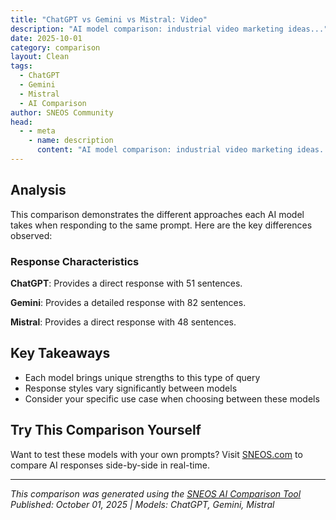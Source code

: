 ```yaml
---
title: "ChatGPT vs Gemini vs Mistral: Video"
description: "AI model comparison: industrial video marketing ideas..."
date: 2025-10-01
category: comparison
layout: Clean
tags:
  - ChatGPT
  - Gemini
  - Mistral
  - AI Comparison
author: SNEOS Community
head:
  - - meta
    - name: description
      content: "AI model comparison: industrial video marketing ideas..."
---
```


<ChatComparison
  title="ChatGPT vs Gemini vs Mistral: Video"
  prompt="industrial video marketing ideas"
  :responses='{
    "ChatGPT": "Certainly! Here are some creative industrial video marketing ideas to help promote your products, services, and brand effectively:\n\n1. **Factory Tour Videos**  \n   - Showcase your manufacturing process, highlighting advanced machinery and quality control measures.  \n   - Give viewers an inside look at how your products are made to build trust and transparency.\n\n2. **Product Demonstrations**  \n   - Show your industrial products in action, explaining features, benefits, and applications.  \n   - Use real-world scenarios to illustrate product effectiveness.\n\n3. **Customer Testimonial Videos**  \n   - Feature satisfied clients describing how your products or services solved their problems.  \n   - Include before-and-after scenarios to demonstrate impact.\n\n4. **How-To and Tutorial Videos**  \n   - Provide step-by-step guides on product installation, maintenance, or troubleshooting.  \n   - Position your brand as an expert and a helpful resource.\n\n5. **Case Studies and Success Stories**  \n   - Present detailed stories that highlight challenges customers faced and how your solutions helped them overcome these.  \n   - Include measurable results and industry-specific examples.\n\n6. **Safety Training Videos**  \n   - Create engaging safety protocol videos related to the use of your industrial equipment.  \n   - Offer useful content that clients can share with their employees.\n\n7. **Meet the Team / Employee Spotlight**  \n   - Introduce key employees or teams to humanize your brand and showcase expertise and dedication.  \n   - Share stories about innovation or commitment to quality.\n\n8. **Time-Lapse Videos**  \n   - Capture lengthy industrial processes in a condensed, visually appealing time-lapse to show efficiency and scale.  \n   - Great for installations, construction, or factory changes.\n\n9. **Virtual Reality (VR) or 360-Degree Videos**  \n   - Offer immersive experiences of your plant, product line, or equipment demonstrations.  \n   - Useful for remote clients or trade show exhibits.\n\n10. **Industry Trend and Thought Leadership Videos**  \n    - Share insights on industry trends, technology advancements, or regulatory changes.  \n    - Position your company as a leader and innovator.\n\n11. **Event Coverage**  \n    - Record footage from industry trade shows, conferences, or product launches.  \n    - Share highlights and key takeaways with your audience.\n\n12. **Animation and Explainer Videos**  \n    - Use animations to simplify complex industrial concepts or product functions.  \n    - Effective for showcasing unique technologies or processes.\n\n13. **Behind-the-Scenes Videos**  \n    - Reveal the innovation process, research and development, or quality assurance steps.  \n    - Builds transparency and trust.\n\n14. **Maintenance and Repair Tips**  \n    - Provide valuable advice for upkeep and troubleshooting to enhance product life and performance.  \n    - Encourages ongoing customer engagement.\n\n15. **Sustainability and Corporate Responsibility Videos**  \n    - Highlight your company\u2019s green initiatives, recycling programs, or community involvement.  \n    - Improves brand reputation and connects with socially conscious customers.\n\n### Tips for Success:\n- Use high-quality visuals and sound to convey professionalism.  \n- Keep videos concise and focused on your target audience\u2019s interests.  \n- Include clear calls to action, such as contacting sales or visiting your website.  \n- Optimize videos for search engines and promote them on LinkedIn, YouTube, and industry forums.\n\nWould you like help scripting or planning a specific type of industrial marketing video?",
    "Gemini": "Okay, let\u0027s brainstorm some industrial video marketing ideas. To make this really effective, I\u0027m going to break it down into categories and give examples for each:\n\n**I. Demonstrations \u0026 Explanations (Focus: Showing, Not Just Telling)**\n\n*   **Product/Service Explainer Videos:**\n    *   **Concept:**  Break down complex products or services into easy-to-understand visuals. Use animation, motion graphics, and real-world footage.\n    *   **Example:** A video explaining how a complex CNC machine works, showing the internal mechanisms, the cutting process, and the resulting product, paired with clear on-screen text.\n    *   **Key:** Focus on the *benefit* to the customer, not just the technical specs. Show how it solves a problem or improves efficiency.\n*   **\u0022How-To\u0022 Tutorials/Guides:**\n    *   **Concept:**  Create videos demonstrating how to use, install, maintain, or troubleshoot your products.\n    *   **Example:** A series of videos demonstrating the proper way to install and connect a new type of industrial motor, with step-by-step instructions and safety precautions.\n    *   **Key:**  Be specific, detailed, and use high-quality visuals.  Consider creating a series covering different aspects of the product.  Add on-screen text/annotations.\n*   **Comparative Analysis/Product Comparisons:**\n    *   **Concept:**  Objectively compare your product to a competitor\u0027s or to an older model.\n    *   **Example:**  A video demonstrating the improved performance, durability, and energy efficiency of your new robotic arm compared to a competitor\u0027s model, with side-by-side tests.\n    *   **Key:**  Be fair and transparent.  Highlight the unique advantages of your product.  Back up claims with data.\n*   **Unboxing Videos (Industrial Style):**\n    *   **Concept:**  Show what a customer can expect when they receive their product, including packaging, contents, and initial setup.\n    *   **Example:**  A video showing the careful packaging and unpacking of a large industrial pump, highlighting the included documentation, accessories, and the initial setup process.\n    *   **Key:**  Focus on the quality of the packaging and the ease of getting started.\n*   **Virtual Tours of Facilities/Processes:**\n    *   **Concept:** Give potential customers a behind-the-scenes look at your manufacturing facilities, quality control processes, or R\u0026D labs.\n    *   **Example:** A drone-based tour of your state-of-the-art steel mill, highlighting the modern equipment, safety protocols, and skilled workforce.\n    *   **Key:** Emphasize your commitment to quality, innovation, and safety.\n\n**II. Building Trust \u0026 Authority (Focus: Expertise \u0026 Credibility)**\n\n*   **Case Studies/Success Stories:**\n    *   **Concept:**  Show how your products or services have helped real customers achieve specific goals.\n    *   **Example:**  A video featuring an interview with a manufacturing plant manager who significantly increased production efficiency after implementing your automation system. Include metrics and quantifiable results.\n    *   **Key:**  Use authentic testimonials and focus on the tangible benefits.  Make it relatable to your target audience.\n*   **Expert Interviews/Thought Leadership:**\n    *   **Concept:**  Feature industry experts (internal or external) discussing trends, challenges, and solutions related to your industry.\n    *   **Example:**  An interview with your chief engineer discussing the future of sustainable manufacturing and how your company is leading the way with innovative materials and processes.\n    *   **Key:**  Provide valuable insights and establish your company as a leader in the field.\n*   **Webinars/Online Presentations (Repurposed):**\n    *   **Concept:** Record your webinars and break them down into shorter, more digestible video clips.\n    *   **Example:**  Turning a one-hour webinar on predictive maintenance into a series of 5-10 minute videos focusing on specific aspects of the topic.\n    *   **Key:** Add intro/outro sequences and clear call-to-actions.\n*   **\u0022Meet the Team\u0022 Videos:**\n    *   **Concept:**  Introduce your key employees and showcase their expertise and passion for the industry.\n    *   **Example:**  Short videos highlighting the skills and experience of your engineering team, customer support staff, or sales representatives.\n    *   **Key:**  Humanize your brand and build relationships with potential customers.\n\n**III. Generating Leads \u0026 Driving Sales (Focus: Conversion)**\n\n*   **Product Launch Videos:**\n    *   **Concept:**  Create a compelling video to announce a new product or service, highlighting its key features and benefits.\n    *   **Example:**  A visually stunning video showcasing the capabilities of your new electric forklift, with dynamic shots of it in action and clear explanations of its energy efficiency and performance.\n    *   **Key:**  Create excitement and generate demand.  Include a clear call to action (e.g., \u0022Request a Quote,\u0022 \u0022Download the Brochure\u0022).\n*   **Promotional Videos/Special Offers:**\n    *   **Concept:**  Highlight limited-time offers, discounts, or bundled packages.\n    *   **Example:**  A video announcing a special discount on your industrial cleaning supplies for new customers who order within the next month.\n    *   **Key:**  Create a sense of urgency and use clear, concise messaging.\n*   **Landing Page Videos:**\n    *   **Concept:**  Create a short, engaging video to capture attention on your landing pages and drive conversions.\n    *   **Example:** A video on a landing page for your industrial automation services, quickly explaining the benefits of automation and encouraging visitors to fill out a form for a free consultation.\n    *   **Key:** Focus on a single, clear message and a strong call to action.\n\n**IV. Behind the Scenes \u0026 Company Culture (Focus: Transparency \u0026 Connection)**\n\n*   **\u0022Day in the Life\u0022 Videos:**\n    *   **Concept:**  Show what it\u0027s like to work at your company or use your products in a real-world setting.\n    *   **Example:**  A video following a technician as they install and maintain your industrial air compressor at a customer\u0027s factory.\n    *   **Key:**  Provide an authentic and relatable view of your company or products.\n*   **Company Culture Videos:**\n    *   **Concept:**  Showcase your company\u0027s values, mission, and employee engagement activities.\n    *   **Example:**  A video highlighting your company\u0027s commitment to sustainability and its efforts to reduce its environmental impact.\n    *   **Key:**  Attract top talent and build a positive brand image.\n*   **Event Coverage (Trade Shows, Conferences):**\n    *   **Concept:**  Capture the highlights of your presence at industry events.\n    *   **Example:**  A video showcasing your booth at a trade show, featuring product demonstrations, customer interactions, and interviews with your team.\n    *   **Key:**  Extend your reach beyond the event and generate leads.\n\n**General Tips for Industrial Video Marketing:**\n\n*   **Know Your Audience:**  Tailor your videos to the specific needs and interests of your target audience.\n*   **High Production Quality:**  Invest in good lighting, sound, and visuals.  Even industrial videos should look professional.\n*   **Keep it Concise:**  Attention spans are short.  Get to the point quickly and keep your videos engaging.\n*   **Mobile-Friendly:**  Ensure your videos are optimized for viewing on mobile devices.\n*   **Include a Call to Action:**  Tell viewers what you want them to do next (e.g., visit your website, request a quote, download a brochure).\n*   **Use Keywords:**  Optimize your video titles, descriptions, and tags for search engines.\n*   **Promote Your Videos:**  Share your videos on your website, social media channels, email marketing campaigns, and industry-specific platforms.\n*   **Track Your Results:**  Monitor your video analytics to see what\u0027s working and what\u0027s not.\n*   **Invest in Professional Help (When Necessary):**  Don\u0027t be afraid to hire a professional video production company to help you create high-quality videos that will get results.  Especially for complex demonstrations or high-stakes product launches.\n*   **Don\u0027t Be Afraid to Show the Process:**  People are often fascinated by how things are made.  Showing the manufacturing process can be very engaging.\n*   **Safety First:** If you\u0027re filming in an industrial environment, prioritize safety and follow all applicable regulations.  Showcasing a safe work environment can be a positive selling point.\n\nBy implementing these ideas and following these tips, you can create effective industrial video marketing campaigns that will generate leads, build brand awareness, and drive sales. Remember to focus on providing value to your audience and showcasing your expertise in the industry.  Good luck!\n",
    "Mistral": "Industrial video marketing can be a powerful tool to showcase your products, services, and capabilities. Here are some creative ideas to help you leverage video marketing in the industrial sector:\n\n1. **Product Demonstrations:**\n   - Detailed walkthroughs of your machinery, equipment, or software.\n   - Highlight key features, benefits, and unique selling points.\n   - Show the product in action to give potential customers a clear understanding of its capabilities.\n\n2. **Case Studies and Success Stories:**\n   - Share real-world examples of how your products or services have solved problems for clients.\n   - Include testimonials from satisfied customers to build credibility.\n\n3. **Behind-the-Scenes Tours:**\n   - Offer a virtual tour of your manufacturing facilities, warehouses, or R\u0026D labs.\n   - Showcase your production processes, quality control measures, and innovative technologies.\n\n4. **Educational Content:**\n   - Create tutorials, how-to videos, and webinars that provide valuable information to your target audience.\n   - Address common industry challenges and offer solutions.\n\n5. **Safety and Training Videos:**\n   - Produce videos that demonstrate proper usage, maintenance, and safety procedures for your products.\n   - Offer training modules for employees and customers.\n\n6. **Event Coverage:**\n   - Capture footage from trade shows, conferences, and industry events where your company is present.\n   - Highlight new product launches, keynote speeches, and customer interactions.\n\n7. **Corporate Overview Videos:**\n   - Introduce your company, its history, mission, and values.\n   - Feature key team members and their roles in driving the company forward.\n\n8. **Customer Testimonials:**\n   - Interview satisfied customers and let them share their experiences with your products or services.\n   - Focus on the benefits and improvements they\u0027ve seen since working with your company.\n\n9. **Animated Explainers:**\n   - Use animation to explain complex processes, technologies, or concepts in a simple and engaging way.\n   - Ideal for showcasing software solutions, engineering processes, or innovative technologies.\n\n10. **Live Streams and Q\u0026A Sessions:**\n    - Host live Q\u0026A sessions with industry experts, engineers, or company leaders.\n    - Address common questions and provide real-time answers to your audience.\n\n11. **Virtual Reality (VR) and Augmented Reality (AR) Experiences:**\n    - Create immersive VR or AR experiences that allow customers to interact with your products in a virtual environment.\n    - Useful for large machinery, complex systems, or products that are difficult to demonstrate in person.\n\n12. **Sustainability and Corporate Social Responsibility (CSR) Videos:**\n    - Highlight your company\u0027s efforts in sustainability, environmental initiatives, and community involvement.\n    - Showcase how your products or services contribute to a greener future.\n\n13. **Time-Lapse Videos:**\n    - Capture the construction, installation, or assembly of large-scale projects over time.\n    - Provide a visual representation of your company\u0027s efficiency and expertise.\n\n14. **Interactive Videos:**\n    - Create videos with clickable elements that allow viewers to explore different aspects of your products or services.\n    - Useful for product catalogs, virtual tours, or interactive training modules.\n\n15. **Social Media Content:**\n    - Develop short, engaging videos for platforms like LinkedIn, Instagram, and Facebook.\n    - Share quick tips, industry news, or behind-the-scenes glimpses to keep your audience engaged.\n\nBy implementing these ideas, you can create a comprehensive and engaging industrial video marketing strategy that effectively communicates your brand\u0027s value and expertise to your target audience."
  }'
  published-date="19:33"
/>

## Analysis

This comparison demonstrates the different approaches each AI model takes when responding to the same prompt. Here are the key differences observed:

### Response Characteristics

**ChatGPT**: Provides a direct response with 51 sentences. 

**Gemini**: Provides a detailed response with 82 sentences. 

**Mistral**: Provides a direct response with 48 sentences. 

## Key Takeaways

- Each model brings unique strengths to this type of query
- Response styles vary significantly between models
- Consider your specific use case when choosing between these models

## Try This Comparison Yourself

Want to test these models with your own prompts? Visit [SNEOS.com](https://sneos.com) to compare AI responses side-by-side in real-time.

---

*This comparison was generated using the [SNEOS AI Comparison Tool](https://sneos.com)*
*Published: October 01, 2025 | Models: ChatGPT, Gemini, Mistral*
